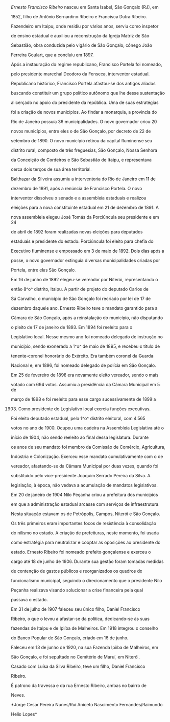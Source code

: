 

*Ernesto Francisco Ribeiro* nasceu em Santa Isabel, São Gonçalo (RJ), em

1852, filho de Antônio Bernardino Ribeiro e Francisca Dutra Ribeiro.



Fazendeiro em Itaipu, onde residiu por vários anos, serviu como inspetor

de ensino estadual e auxiliou a reconstrução da Igreja Matriz de São

Sebastião, obra conduzida pelo vigário de São Gonçalo, cônego João

Ferreira Goulart, que a concluiu em 1897.



Após a instauração do regime republicano, Francisco Portela foi nomeado,

pelo presidente marechal Deodoro da Fonseca, interventor estadual.

Republicano histórico, Francisco Portela afastou-se dos antigos aliados

buscando constituir um grupo político autônomo que lhe desse sustentação

alicerçado no apoio do presidente da república. Uma de suas estratégias

foi a criação de novos municípios. Ao findar a monarquia, a província do

Rio de Janeiro possuía 36 municipalidades. O novo governador criou 20

novos municípios, entre eles o de São Gonçalo, por decreto de 22 de

setembro de 1890. O novo município retirou da capital fluminense seu

distrito rural, composto de três freguesias, São Gonçalo, Nossa Senhora

da Conceição de Cordeiros e São Sebastião de Itaipu, e representava

cerca dois terços de sua área territorial.



Balthazar da Silveira assumiu a interventoria do Rio de Janeiro em 11 de

dezembro de 1891, após a renúncia de Francisco Portela. O novo

interventor dissolveu o senado e a assembleia estaduais e realizou

eleições para a nova constituinte estadual em 21 de dezembro de 1891. A

nova assembleia elegeu José Tomás da Porciúncula seu presidente e em 24

de abril de 1892 foram realizadas novas eleições para deputados

estaduais e presidente do estado. Porciúncula foi eleito para chefia do

Executivo fluminense e empossado em 3 de maio de 1892. Dois dias após a

posse, o novo governador extinguia diversas municipalidades criadas por

Portela, entre elas São Gonçalo.



Em 16 de junho de 1892 elegeu-se vereador por Niterói, representando o

então 8^o^ distrito, Itaipu. A partir de projeto do deputado Carlos de

Sá Carvalho, o município de São Gonçalo foi recriado por lei de 17 de

dezembro daquele ano. Ernesto Ribeiro teve o mandato garantido para a

Câmara de São Gonçalo, após a reinstalação do município, não disputando

o pleito de 17 de janeiro de 1893. Em 1894 foi reeleito para o

Legislativo local. Nesse mesmo ano foi nomeado delegado de instrução no

município, sendo exonerado a 1^o^ de maio de 1895, e recebeu o título de

tenente-coronel honorário do Exército. Era também coronel da Guarda

Nacional e, em 1896, foi nomeado delegado de polícia em São Gonçalo.



Em 25 de fevereiro de 1898 era novamente eleito vereador, sendo o mais

votado com 694 votos. Assumiu a presidência da Câmara Municipal em 5 de

março de 1898 e foi reeleito para esse cargo sucessivamente de 1899 a

1903. Como presidente do Legislativo local exercia funções executivas.



Foi eleito deputado estadual, pelo 1^o^ distrito eleitoral, com 4.565

votos no ano de 1900. Ocupou uma cadeira na Assembleia Legislativa até o

início de 1904, não sendo reeleito ao final dessa legislatura. Durante

os anos de seu mandato foi membro da Comissão de Comércio, Agricultura,

Indústria e Colonização. Exerceu esse mandato cumulativamente com o de

vereador, afastando-se da Câmara Municipal por duas vezes, quando foi

substituído pelo vice-presidente Joaquim Serrado Pereira da Silva. A

legislação, à época, não vedava a acumulação de mandatos legislativos.



Em 20 de janeiro de 1904 Nilo Peçanha criou a prefeitura dos municípios

em que a administração estadual arcasse com serviços de infraestrutura.

Nesta situação estavam os de Petrópolis, Campos, Niterói e São Gonçalo.

Os três primeiros eram importantes focos de resistência à consolidação

do nilismo no estado. A criação de prefeituras, neste momento, foi usada

como estratégia para neutralizar e cooptar as oposições ao presidente do

estado. Ernesto Ribeiro foi nomeado prefeito gonçalense e exerceu o

cargo até 18 de junho de 1906. Durante sua gestão foram tomadas medidas

de contenção de gastos públicos e reorganizados os quadros do

funcionalismo municipal, seguindo o direcionamento que o presidente Nilo

Peçanha realizava visando solucionar a crise financeira pela qual

passava o estado.



Em 31 de julho de 1907 faleceu seu único filho, Daniel Francisco

Ribeiro, o que o levou a afastar-se da política, dedicando-se às suas

fazendas de Itaipu e de Ipiíba de Malheiros. Em 1918 integrou o conselho

do Banco Popular de São Gonçalo, criado em 16 de junho.



Faleceu em 13 de junho de 1920, na sua Fazenda Ipiíba de Malheiros, em

São Gonçalo, e foi sepultado no Cemitério de Maruí, em Niterói.



Casado com Luísa da Silva Ribeiro, teve um filho, Daniel Francisco

Ribeiro.



É patrono da travessa e da rua Ernesto Ribeiro, ambas no bairro de

Neves.



*Jorge Cesar Pereira Nunes/Rui Aniceto Nascimento Fernandes/Raimundo

Helio Lopes*



